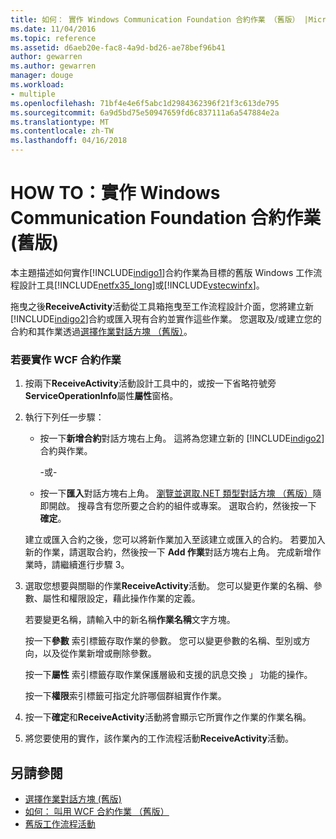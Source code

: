 ```yaml
---
title: 如何： 實作 Windows Communication Foundation 合約作業 （舊版） |Microsoft 文件
ms.date: 11/04/2016
ms.topic: reference
ms.assetid: d6aeb20e-fac8-4a9d-bd26-ae78bef96b41
author: gewarren
ms.author: gewarren
manager: douge
ms.workload:
- multiple
ms.openlocfilehash: 71bf4e4e6f5abc1d2984362396f21f3c613de795
ms.sourcegitcommit: 6a9d5bd75e50947659fd6c837111a6a547884e2a
ms.translationtype: MT
ms.contentlocale: zh-TW
ms.lasthandoff: 04/16/2018
---
```

# <a name="how-to-implement-a-windows-communication-foundation-contract-operation-legacy"></a>HOW TO：實作 Windows Communication Foundation 合約作業 (舊版)
本主題描述如何實作[!INCLUDE[indigo1](../workflow-designer/includes/indigo1_md.md)]合約作業為目標的舊版 Windows 工作流程設計工具[!INCLUDE[netfx35_long](../workflow-designer/includes/netfx35_long_md.md)]或[!INCLUDE[vstecwinfx](../workflow-designer/includes/vstecwinfx_md.md)]。

 拖曳之後**ReceiveActivity**活動從工具箱拖曳至工作流程設計介面，您將建立新[!INCLUDE[indigo2](../workflow-designer/includes/indigo2_md.md)]合約或匯入現有合約並實作這些作業。 您選取及/或建立您的合約和其作業透過[選擇作業對話方塊 （舊版）](../workflow-designer/choose-operation-dialog-box-legacy.md)。

### <a name="to-implement-a-wcf-contract-operation"></a>若要實作 WCF 合約作業

1.  按兩下**ReceiveActivity**活動設計工具中的，或按一下省略符號旁**ServiceOperationInfo**屬性**屬性**窗格。

2.  執行下列任一步驟：

    -   按一下**新增合約**對話方塊右上角。 這將為您建立新的 [!INCLUDE[indigo2](../workflow-designer/includes/indigo2_md.md)] 合約與作業。

         -或-

    -   按一下**匯入**對話方塊右上角。 [瀏覽並選取.NET 類型對話方塊 （舊版）](../workflow-designer/browse-and-select-a-dotnet-type-dialog-box-legacy.md)隨即開啟。 搜尋含有您所要之合約的組件或專案。 選取合約，然後按一下 **確定**。

     建立或匯入合約之後，您可以將新作業加入至該建立或匯入的合約。 若要加入新的作業，請選取合約，然後按一下  **Add 作業**對話方塊右上角。 完成新增作業時，請繼續進行步驟 3。

3.  選取您想要與關聯的作業**ReceiveActivity**活動。 您可以變更作業的名稱、參數、屬性和權限設定，藉此操作作業的定義。

     若要變更名稱，請輸入中的新名稱**作業名稱**文字方塊。

     按一下**參數** 索引標籤存取作業的參數。 您可以變更參數的名稱、型別或方向，以及從作業新增或刪除參數。

     按一下**屬性** 索引標籤存取作業保護層級和支援的訊息交換 」 功能的操作。

     按一下**權限**索引標籤可指定允許哪個群組實作作業。

4.  按一下**確定**和**ReceiveActivity**活動將會顯示它所實作之作業的作業名稱。

5.  將您要使用的實作，該作業內的工作流程活動**ReceiveActivity**活動。

## <a name="see-also"></a>另請參閱

- [選擇作業對話方塊 (舊版)](../workflow-designer/choose-operation-dialog-box-legacy.md)
- [如何： 叫用 WCF 合約作業 （舊版）](../workflow-designer/how-to-invoke-a-windows-communication-foundation-contract-operation-legacy.md)
- [舊版工作流程活動](../workflow-designer/legacy-workflow-activities.md)